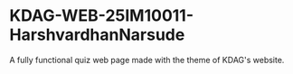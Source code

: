 # KDAG-WEB-25IM10011-HarshvardhanNarsude
A fully functional quiz web page made with the theme of KDAG's website. 
